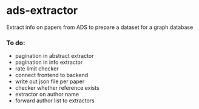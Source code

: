 # ads-extractor
Extract info on papers from ADS to prepare a dataset for a graph database


### To do:
- pagination in abstract extractor
- pagination in info extractor
- rate limit checker
- connect frontend to backend
- write out json file per paper
- checker whether reference exists
- extractor on author name
- forward author list to extractors
